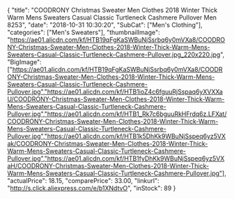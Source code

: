 {
	"title": "COODRONY Christmas Sweater Men Clothes 2018 Winter Thick Warm Mens Sweaters Casual Classic Turtleneck Cashmere Pullover Men 8253",
	"date": "2018-10-31 10:30:20",
	"SubCat": ["Men's Clothing"],
	"categories": ["Men's Sweaters"],
	"thumbnailImage": "https://ae01.alicdn.com/kf/HTB19qFgKaSWBuNjSsrbq6y0mVXa8/COODRONY-Christmas-Sweater-Men-Clothes-2018-Winter-Thick-Warm-Mens-Sweaters-Casual-Classic-Turtleneck-Cashmere-Pullover.jpg_220x220.jpg",
	"BigImage": ["https://ae01.alicdn.com/kf/HTB19qFgKaSWBuNjSsrbq6y0mVXa8/COODRONY-Christmas-Sweater-Men-Clothes-2018-Winter-Thick-Warm-Mens-Sweaters-Casual-Classic-Turtleneck-Cashmere-Pullover.jpg","https://ae01.alicdn.com/kf/HTB1ioZ4c6fguuRjSspaq6yXVXXaU/COODRONY-Christmas-Sweater-Men-Clothes-2018-Winter-Thick-Warm-Mens-Sweaters-Casual-Classic-Turtleneck-Cashmere-Pullover.jpg","https://ae01.alicdn.com/kf/HTB1_Rk7c6bguuRkHFrdq6z.LFXat/COODRONY-Christmas-Sweater-Men-Clothes-2018-Winter-Thick-Warm-Mens-Sweaters-Casual-Classic-Turtleneck-Cashmere-Pullover.jpg","https://ae01.alicdn.com/kf/HTB1k5DhKk9WBuNjSspeq6yz5VXak/COODRONY-Christmas-Sweater-Men-Clothes-2018-Winter-Thick-Warm-Mens-Sweaters-Casual-Classic-Turtleneck-Cashmere-Pullover.jpg","https://ae01.alicdn.com/kf/HTB1fyDhKk9WBuNjSspeq6yz5VXaH/COODRONY-Christmas-Sweater-Men-Clothes-2018-Winter-Thick-Warm-Mens-Sweaters-Casual-Classic-Turtleneck-Cashmere-Pullover.jpg"],
	"actualPrice": 18.15,
	"comparePrice": 33.00,
	"linkurl": "http://s.click.aliexpress.com/e/b1XNdtvO",
	"inStock": 89
}
